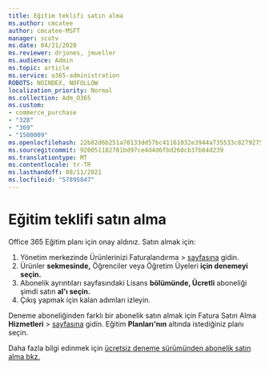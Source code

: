 ```yaml
---
title: Eğitim teklifi satın alma
ms.author: cmcatee
author: cmcatee-MSFT
manager: scotv
ms.date: 04/21/2020
ms.reviewer: drjones, jmueller
ms.audience: Admin
ms.topic: article
ms.service: o365-administration
ROBOTS: NOINDEX, NOFOLLOW
localization_priority: Normal
ms.collection: Adm_O365
ms.custom:
- commerce_purchase
- "328"
- "369"
- "1500009"
ms.openlocfilehash: 22b82d6b251a70133dd57bc41161032e3944a735533c82792756434325aefe5a
ms.sourcegitcommit: 920051182781bd97ce4d4d6fbd268cb37b84d239
ms.translationtype: MT
ms.contentlocale: tr-TR
ms.lasthandoff: 08/11/2021
ms.locfileid: "57895847"
---
```

# <a name="how-to-purchase-an-education-offer"></a>Eğitim teklifi satın alma

Office 365 Eğitim planı için onay aldınız. Satın almak için:
  
1. Yönetim merkezinde Ürünlerinizi Faturalandırma  \> [sayfasına](https://go.microsoft.com/fwlink/p/?linkid=842054) gidin.
2. Ürünler **sekmesinde,** Öğrenciler veya Öğretim Üyeleri **için denemeyi seçin.**
3. Abonelik ayrıntıları sayfasındaki Lisans **bölümünde, Ücretli** aboneliği şimdi satın **al'ı seçin.**
4. Çıkış yapmak için kalan adımları izleyin.

Deneme aboneliğinden farklı bir abonelik satın almak için Fatura Satın Alma **Hizmetleri** \> [sayfasına](https://go.microsoft.com/fwlink/p/?linkid=868433) gidin. Eğitim **Planları'nın** altında istediğiniz planı seçin.

Daha fazla bilgi edinmek için [ücretsiz deneme sürümünden abonelik satın alma bkz.](https://docs.microsoft.com/microsoft-365/commerce/try-or-buy-microsoft-365#buy-a-subscription-from-your-free-trial)